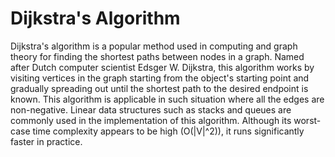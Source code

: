# Dijkstra's Algorithm

Dijkstra's algorithm is a popular method used in computing and graph theory for finding the shortest paths between nodes in a graph. Named after Dutch computer scientist Edsger W. Dijkstra, this algorithm works by visiting vertices in the graph starting from the object's starting point and gradually spreading out until the shortest path to the desired endpoint is known. This algorithm is applicable in such situation where all the edges are non-negative. Linear data structures such as stacks and queues are commonly used in the implementation of this algorithm. Although its worst-case time complexity appears to be high (O(|V|^2)), it runs significantly faster in practice.